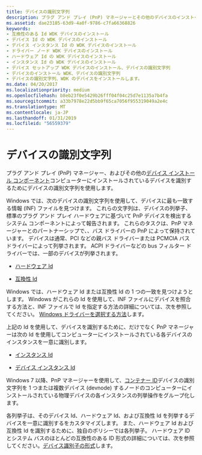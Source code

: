 ```yaml
---
title: デバイスの識別文字列
description: プラグ アンド プレイ (PnP) マネージャーとその他のデバイスのインストール コンポーネントは、コンピューターにインストールされているデバイスを識別するためにデバイスの識別文字列を使用します。
ms.assetid: dae23185-63d9-4a0f-9786-c7fa66368826
keywords:
- 互換性のある Id WDK デバイスのインストール
- デバイス Id の WDK デバイスのインストール
- デバイス インスタンス Id の WDK デバイスのインストール
- ドライバー ノード WDK デバイスのインストール
- ハードウェア Id の WDK デバイスのインストール
- インスタンス Id の WDK デバイスのインストール
- デバイス セットアップ WDK デバイスのインストール、デバイスの識別文字列
- デバイスのインストール WDK、デバイスの識別文字列
- デバイスの識別文字列、WDK のデバイスをインストールします。
ms.date: 04/20/2017
ms.localizationpriority: medium
ms.openlocfilehash: b8eb23f0e5429b26fff04f04c25d7e1135a7b4fa
ms.sourcegitcommit: a33b7978e22d5bb9f65ca7056f955319049a2e4c
ms.translationtype: MT
ms.contentlocale: ja-JP
ms.lasthandoff: 01/31/2019
ms.locfileid: "56559379"
---
```

# <a name="device-identification-strings"></a>デバイスの識別文字列

プラグ アンド プレイ (PnP) マネージャー、およびその他の[デバイス インストール コンポーネント](https://docs.microsoft.com/windows-hardware/drivers/install/overview-of-device-and-driver-installation)コンピューターにインストールされているデバイスを識別するためにデバイスの識別文字列を使用します。

Windows では、次のデバイスの識別文字列を使用して、デバイスに最も一致する情報 (INF) ファイルを見つけます。 これらの文字列は、デバイスの列挙子、標準のプラグ アンド プレイ ハードウェアに基づいて PnP デバイスを検出するシステム コンポーネントによって報告されます。 これらのタスクは、PnP マネージャーとのパートナーシップで、、バス ドライバーの PnP によって保持されています。 デバイスは通常、PCI などの親バス ドライバーまたは PCMCIA バス ドライバーによって列挙されます。 ACPI ドライバーなどの bus フィルター ドライバーでは、一部のデバイスが列挙されます。

- [ハードウェア Id](hardware-ids.md)

- [互換性 Id](compatible-ids.md)

Windows では、ハードウェア Id または互換性 Id の 1 つの一致を見つけようとします。 Windows がこれらの Id を使用して、INF ファイルにデバイスを照合する方法と、INF ファイルで Id を指定する方法の詳細については、次を参照してください。 [Windows ドライバーを選択する方法](how-setup-selects-drivers.md)します。

上記の Id を使用して、デバイスを識別するために、だけでなく PnP マネージャーは次の Id を使用してコンピューターにインストールされている各デバイスのインスタンスを一意に識別します。

- [インスタンス Id](instance-ids.md)

- [デバイス インスタンス Id](device-instance-ids.md)

Windows 7 以降、PnP マネージャーを使用して、[コンテナー ID](container-ids.md)デバイスの識別文字列を 1 つまたは複数デバイス (devnode) するノードのコンピューターにインストールされている物理デバイスの各インスタンスの列挙操作をグループ化します。

各列挙子は、そのデバイス Id、ハードウェア Id、および互換性 Id を列挙するデバイスを一意に識別するをカスタマイズします。 また、ハードウェア Id および互換性 Id を識別するために、独自のポリシーでは各列挙子。 ハードウェア ID とシステム バスのほとんどの互換性のある ID 形式の詳細については、次を参照してください。[デバイス識別子の形式](device-identifier-formats.md)します。
